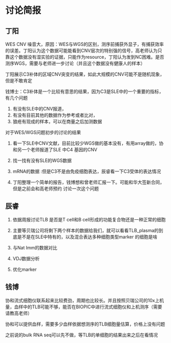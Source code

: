 # 讨论简报

## 丁阳

WES CNV 噪音大，原因：WES与WGS的区别，测序前捕获外显子，有捕获效率的误差。丁阳认为这个数据可能能看到CNV层次的特别强的信号，高老师认为只靠这个数据没有湿实验的证据，只能作为resource，丁阳认为发到NC困难。是否测序WGS，需要与老师进一步讨论（并且这个数据没有健康人的样本）

丁阳展示C3补体的区域CNV突变的结果，如此大规模的CNV可能不是随机现象，但是不敢肯定

钱博士：C3补体是一个比较有意思的结果，因为C3是SLE中的一个重要的指标，有几个问题

1. 有没有SLE中的CNV报道，
2. 有没有目前其他的数据作为参考或者比对，
3. 狼疮有现成的样本，可以在商量之后加测数据

对于WES/WGS问题初步的讨论的结果

1. 看一下SLE中CNV文献，目前比较少WGS做的基本没有，有用array做的，协和另一个老师报道了SLE  中C4 基因的CNV
2. 找一找有没有SLE的WGS数据

3. mRNA的数据 :但是C3不是由免疫细胞表达，辰睿看一下C3受体的表达情况
4. 丁阳整理一个简单的报告，钱博想和曾老师汇报一下。可能和华大签新合同，但是之前会和高老师预约 讨论一次这个问题

## 辰睿

1. 依据周报讨论TLB 是否是T cell和B cell形成的功能复合物还是一种正常的细胞

2. 主要等贝瑞公司将剩下两个样本的数据给我们，就可以看看TLB_plasma的到底是不是在SLE中特有的，以及混合表达多种细胞类型marker 的细胞是啥

3. 与Nat Imm的数据对比

4. VDJ数据分析

5. 优化marker

   

## 钱博

协和流式细胞仪联系起来比较费劲，周期也比较长。并且按照贝瑞公司的10x上机量，血样中的TLB可能不够，能否在BIOPIC中进行流式细胞仪和上机测序（需要请教高老师）

协和可以提供血样，需要多少血样依据想测序的TLB细胞量估算，价格上没有问题

之前说的bulk RNA seq可以先不做，等TLB的单细胞的结果出来之后在看情况

